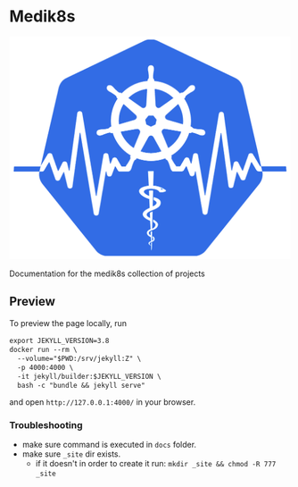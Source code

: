 # Medik8s
![medik8s logo](images/medik8s-logo.png "Medik8s Logo")

Documentation for the medik8s collection of projects

## Preview

To preview the page locally, run

```shell
export JEKYLL_VERSION=3.8
docker run --rm \
  --volume="$PWD:/srv/jekyll:Z" \
  -p 4000:4000 \
  -it jekyll/builder:$JEKYLL_VERSION \
  bash -c "bundle && jekyll serve"
```

and open `http://127.0.0.1:4000/` in your browser.

### Troubleshooting
- make sure command is executed in `docs` folder.
- make sure `_site` dir exists. <br>
  - if it doesn't in order to create it run: `mkdir _site && chmod -R 777 _site`
  
  
 
  